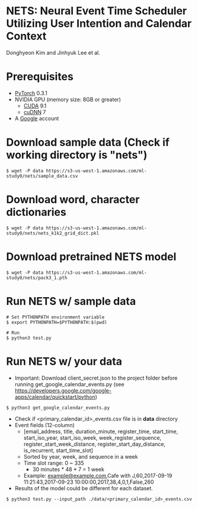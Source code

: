 # NETS: Neural Event Time Scheduler Utilizing User Intention and Calendar Context
Donghyeon Kim and Jinhyuk Lee et al.

# Prerequisites
* [PyTorch](http://pytorch.org/) 0.3.1
* NVIDIA GPU (memory size: 8GB or greater)
    * [CUDA](https://developer.nvidia.com/cuda-downloads) 9.1
    * [cuDNN](https://developer.nvidia.com/cudnn) 7
* A [Google](https://www.google.com) account

# Download sample data (Check if working directory is "nets")
```
$ wget -P data https://s3-us-west-1.amazonaws.com/ml-study0/nets/sample_data.csv
```

# Download word, character dictionaries
```
$ wget -P data https://s3-us-west-1.amazonaws.com/ml-study0/nets/nets_k1k2_grid_dict.pkl
```

# Download pretrained NETS model
```
$ wget -P data https://s3-us-west-1.amazonaws.com/ml-study0/nets/pack3_1.pth
```

# Run NETS w/ sample data
```
# Set PYTHONPATH environment variable
$ export PYTHONPATH=$PYTHONPATH:$(pwd)

# Run
$ python3 test.py
```

# Run NETS w/ your data
* Important: Download client_secret.json to the project folder before running get_google_calendar_events.py
(see https://developers.google.com/google-apps/calendar/quickstart/python)
```
$ python3 get_google_calendar_events.py
```
* Check if <primary_calendar_id>_events.csv file is in __data__ directory
* Event fields (12-column)
    * \[email_address, title, duration_minute, register_time, start_time, start_iso_year, start_iso_week, week_register_sequence, register_start_week_distance, register_start_day_distance, is_recurrent, start_time_slot\]
    * Sorted by year, week, and sequence in a week
    * Time slot range: 0 ~ 335
        * 30 minutes * 48 * 7 = 1 week
    * Example: example@example.com,Cafe with J,60,2017-09-19 11:21:43,2017-09-23 10:00:00,2017,38,4,0,1,False,260
* Results of the model could be different for each dataset.
```
$ python3 test.py --input_path ./data/<primary_calendar_id>_events.csv
```
